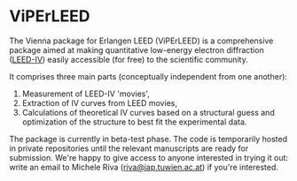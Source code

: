 # ViPErLEED
The Vienna package for Erlangen LEED (ViPErLEED) is a comprehensive package aimed at making quantitative low-energy electron diffraction ([LEED-IV](https://en.wikipedia.org/wiki/Low-energy_electron_diffraction)) easily accessible (for free) to the scientific community.

It comprises three main parts (conceptually independent from one another):

1. Measurement of LEED-IV 'movies',
2. Extraction of IV curves from LEED movies,
3. Calculations of theoretical IV curves based on a structural guess and optimization of the structure to best fit the experimental data.

The package is currently in beta-test phase. The code is temporarily hosted in private repositories until the relevant manuscripts are ready for submission. We're happy to give access to anyone interested in trying it out: write an email to Michele Riva (riva@iap.tuwien.ac.at) if you're interested.
